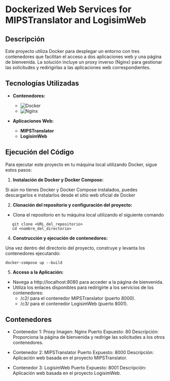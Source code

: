# Dockerized Web Services for MIPSTranslator and LogisimWeb

## Descripción

Este proyecto utiliza Docker para desplegar un entorno con tres contenedores que facilitan el acceso a dos aplicaciones web y una página de bienvenida. La solución incluye un proxy inverso (Nginx) para gestionar las solicitudes y redirigirlas a las aplicaciones web correspondientes.

## Tecnologías Utilizadas

- **Contenedores:**
  - ![Docker](https://img.shields.io/badge/Docker-2496ED?style=for-the-badge&logo=docker&logoColor=white)
  - ![Nginx](https://img.shields.io/badge/Nginx-009639?style=for-the-badge&logo=nginx&logoColor=white)

- **Aplicaciones Web:**
  - **MIPSTranslator**
  - **LogisimWeb**


## Ejecución del Código
Para ejecutar este proyecto en tu máquina local utilizando Docker, sigue estos pasos:

1. **Instalación de Docker y Docker Compose:**

Si aún no tienes Docker y Docker Compose instalados, puedes descargarlos e instalarlos desde el sitio web oficial de Docker

2. **Clonación del repositorio y configuración del proyecto:**

 - Clona el repositorio en tu máquina local utilizando el siguiente comando
```plaintext
   git clone <URL_del_repositorio>
   cd <nombre_del_directorio>
```

4. **Construcción y ejecución de contenedores:**

  Una vez dentro del directorio del proyecto, construye y levanta los contenedores ejecutando:
```plaintext
docker-compose up --build
```

5. **Acceso a la Aplicación:**

- Navega a http://localhost:8080 para acceder a la página de bienvenida.
- Utiliza los enlaces disponibles para redirigirte a los servicios de los contenedores:
  - /c2/ para el contenedor MIPSTranslator (puerto 8000).
  - /c3/ para el contenedor LogisimWeb (puerto 8001).
 
## Contenedores
- Contenedor 1: Proxy
  Imagen: Nginx
  Puerto Expuesto: 80
  Descripción: Proporciona la página de bienvenida y redirige las solicitudes a los otros contenedores.

- Contenedor 2: MIPSTranslator
  Puerto Expuesto: 8000
  Descripción: Aplicación web basada en el proyecto MIPSTranslator.

- Contenedor 3: LogisimWeb
  Puerto Expuesto: 8001
  Descripción: Aplicación web basada en el proyecto LogisimWeb.
